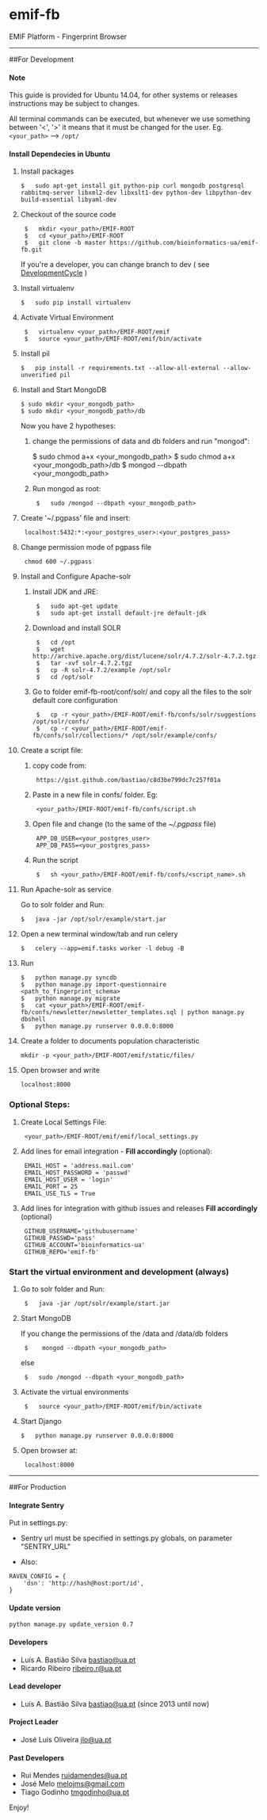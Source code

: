 emif-fb
=======

EMIF Platform - Fingerprint Browser 


----------
##For Development

#### Note
This guide is provided for Ubuntu 14.04, for other systems or releases instructions may be subject to changes.

All terminal commands can be executed, but whenever we use something between '<', '>' it means that it must be changed for the user. Eg. `<your_path>` --> `/opt/` 

#### Install Dependecies in Ubuntu


1.  Install packages

        $ 	sudo apt-get install git python-pip curl mongodb postgresql rabbitmq-server libxml2-dev libxslt1-dev python-dev libpython-dev build-essential libyaml-dev

2. Checkout of the source code

		$ 	mkdir <your_path>/EMIF-ROOT
		$ 	cd <your_path>/EMIF-ROOT
        $ 	git clone -b master https://github.com/bioinformatics-ua/emif-fb.git

	If you're a developer, you can change branch to dev ( see  [DevelopmentCycle](https://github.com/bioinformatics-ua/emif-fb/wiki/DevelopmentCycle "DevelopmentCycle") )

3.  Install virtualenv

        $ 	sudo pip install virtualenv

4. Activate Virtual Environment

		$	virtualenv <your_path>/EMIF-ROOT/emif
		$ 	source <your_path>/EMIF-ROOT/emif/bin/activate

5.  Install pil

        $	pip install -r requirements.txt --allow-all-external --allow-unverified pil
		
6.  Install and Start MongoDB

        $ sudo mkdir <your_mongodb_path>
        $ sudo mkdir <your_mongodb_path>/db

	Now you have 2 hypotheses:

	1.   change the permissions of data and db folders and run "mongod":

			$ 	sudo chmod a+x <your_mongodb_path>
			$ 	sudo chmod a+x <your_mongodb_path>/db
			$	mongod --dbpath <your_mongodb_path>

	2. Run mongod as root:
		
			$	sudo /mongod --dbpath <your_mongodb_path>

7. Create '~/.pgpass' file and insert:

        localhost:5432:*:<your_postgres_user>:<your_postgres_pass>

8. Change permission mode of pgpass file
    
        chmod 600 ~/.pgpass   

9.  Install and Configure Apache-solr
        
	1. Install JDK and JRE:
		
			$ 	sudo apt-get update
			$	sudo apt-get install default-jre default-jdk
	
	2. Download and install SOLR
			
			$ 	cd /opt
			$	wget http://archive.apache.org/dist/lucene/solr/4.7.2/solr-4.7.2.tgz
			$	tar -xvf solr-4.7.2.tgz
			$	cp -R solr-4.7.2/example /opt/solr
			$	cd /opt/solr
		
	3. Go to folder emif-fb-root/conf/solr/ and copy all the files to the solr default core configuration 

			$	cp -r <your_path>/EMIF-ROOT/emif-fb/confs/solr/suggestions /opt/solr/confs/
			$	cp -r <your_path>/EMIF-ROOT/emif-fb/confs/solr/collections/* /opt/solr/example/confs/

10. Create a script file:

	1. copy code from: 
		
			https://gist.github.com/bastiao/c8d3be799dc7c257f01a

	2. Paste in a new file in confs/ folder. Eg: 
	
			<your_path>/EMIF-ROOT/emif-fb/confs/script.sh

	3. Open file and change (to the same of the *~/.pgpass* file)

			APP_DB_USER=<your_postgres_user>
			APP_DB_PASS=<your_postgres_pass>
	
	4. Run the script
	
			$	sh <your_path>/EMIF-ROOT/emif-fb/confs/<script_name>.sh

 
11. Run Apache-solr as service

	Go to solr folder and Run:

		$	java -jar /opt/solr/example/start.jar

12. Open a new terminal window/tab and run celery

		$	celery --app=emif.tasks worker -l debug -B

13. Run

        $	python manage.py syncdb
		$	python manage.py import-questionnaire <path_to_fingerprint_schema>
        $	python manage.py migrate
		$	cat <your_path>/EMIF-ROOT/emif-fb/confs/newsletter/newsletter_templates.sql | python manage.py dbshell
        $	python manage.py runserver 0.0.0.0:8000
      

14. Create a folder to documents population characteristic

        mkdir -p <your_path>/EMIF-ROOT/emif/static/files/

17. Open browser and write

        localhost:8000

### Optional Steps:
1. Create Local Settings File: 
	
		<your_path>/EMIF-ROOT/emif/emif/local_settings.py

2. Add lines for email integration - **Fill accordingly** (optional):

		EMAIL_HOST = 'address.mail.com'
    	EMAIL_HOST_PASSWORD = 'passwd'
    	EMAIL_HOST_USER = 'login'
    	EMAIL_PORT = 25
    	EMAIL_USE_TLS = True


3. Add lines for integration with github issues and releases **Fill accordingly** (optional)

	    GITHUB_USERNAME='githubusername'
    	GITHUB_PASSWD='pass'
    	GITHUB_ACCOUNT='bioinformatics-ua'
    	GITHUB_REPO='emif-fb'


### Start the virtual environment and development (always)
1. Go to solr folder and Run:

		$	java -jar /opt/solr/example/start.jar

2. Start MongoDB

	If you change the permissions of the /data and /data/db folders

		$	 mongod --dbpath <your_mongodb_path>

	else

   		$	sudo /mongod --dbpath <your_mongodb_path>

3. Activate the virtual environments

   		$	source <your_path>/EMIF-ROOT/emif/bin/activate

4.	Start Django

        $	python manage.py runserver 0.0.0.0:8000

5. Open browser at:

		localhost:8000


----------
##For Production
#### Integrate Sentry

Put in settings.py:

* Sentry url must be specified in settings.py globals, on parameter "SENTRY_URL"

* Also:

```
RAVEN_CONFIG = {
    'dsn': 'http://hash@host:port/id',
}
```


#### Update version

```
python manage.py update_version 0.7
```


#### Developers

 * Luís A. Bastião Silva <bastiao@ua.pt>
 * Ricardo Ribeiro <ribeiro.r@ua.pt> 


#### Lead developer

* Luís A. Bastião Silva <bastiao@ua.pt> (since 2013 until now)

#### Project Leader

 * José Luis Oliveira <jlo@ua.pt>


#### Past Developers

 * Rui Mendes <ruidamendes@ua.pt>
 * José Melo <melojms@gmail.com>
 * Tiago Godinho <tmgodinho@ua.pt>


 Enjoy!
